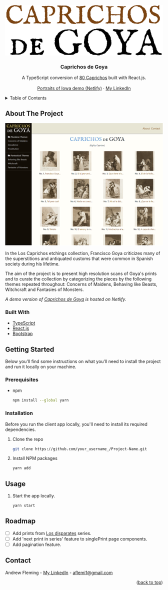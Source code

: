 <div id="top"></div>

<!-- PROJECT LOGO -->
<br />
<div align="center">
  <a href="https://caprichos-de-goya.netlify.app/">
    <img src="src/images/caprichos-de-goya.png" alt="Logo">
  </a>

  <h3 align="center">Caprichos de Goya</h3>

  <p align="center">
    A TypeScript conversion of <a href="https://github.com/AndrewJFleming/80-caprichos">80 Caprichos</a> built with React.js.
    <br />
    <br />
        <a href="https://caprichos-de-goya.netlify.app/">Portraits of Iowa demo (Netlify)</a>
    ·
    <a href="https://www.linkedin.com/in/andrew-j-fleming-web-dev">My LinkedIn</a>
</div>

<!-- TABLE OF CONTENTS -->
<details>
  <summary>Table of Contents</summary>
  <ol>
    <li>
      <a href="#about-the-project">About The Project</a>
      <ul>
        <li><a href="#built-with">Built With</a></li>
      </ul>
    </li>
    <li>
      <a href="#getting-started">Getting Started</a>
      <ul>
        <li><a href="#prerequisites">Prerequisites</a></li>
        <li><a href="#installation">Installation</a></li>
      </ul>
    </li>
    <li><a href="#usage">Usage</a></li>
    <li><a href="#roadmap">Roadmap</a></li>
    <li><a href="#contact">Contact</a></li>
  </ol>
</details>

<!-- ABOUT THE PROJECT -->

## About The Project

[![Project Screen Shot][project-screenshot]](https://caprichos-de-goya.netlify.app/)

In the Los Caprichos etchings collection, Francisco Goya criticizes many of the superstitions and antiquated customs that were common in Spanish society during his lifetime.

The aim of the project is to present high resolution scans of Goya's prints and to curate the collection by categorizing the pieces by the following themes repeated throughout: Concerns of Maidens, Behaving like Beasts, Witchcraft and Fantasies of Monsters.

_A demo version of <a href="https://caprichos-de-goya.netlify.app/">Caprichos de Goya</a> is hosted on Netlify._

### Built With

- [TypeScript](https://www.typescriptlang.org/)
- [React.js](https://reactjs.org/)
- [Bootstrap](https://getbootstrap.com)

<!-- GETTING STARTED -->

## Getting Started

Below you'll find some instructions on what you'll need to install the project and run it locally on your machine.

### Prerequisites

- npm
  ```sh
  npm install --global yarn
  ```

### Installation

Before you run the client app locally, you'll need to install its required dependencies.

1. Clone the repo

   ```sh
   git clone https://github.com/your_username_/Project-Name.git
   ```

2. Install NPM packages

   ```sh
   yarn add
   ```

<!-- USAGE EXAMPLES -->

## Usage

1. Start the app locally.

   ```sh
   yarn start
   ```

<!-- ROADMAP -->

## Roadmap

- [ ] Add prints from <a href="https://en.wikipedia.org/wiki/Los_disparates">Los disparates</a> series.
- [ ] Add 'next print in series' feature to singlePrint page components.
- [ ] Add pagination feature.

<!-- CONTACT -->

## Contact

Andrew Fleming - [My LinkedIn](https://www.linkedin.com/in/andrew-j-fleming-web-dev) - aflemi1@gmail.com

<p align="right">(<a href="#top">back to top</a>)</p>

[project-screenshot]: src/images/screenshot.png
